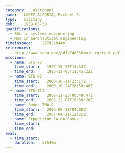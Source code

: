 ```yaml
---
category:	astronaut
name:	LOPEZ-ALEGRIA, Michael E.
type:	military
dob:	1958-05-30
qualifications:
  - BSc in systems engineering
  - MSc in aeronautical engineering
timeinspace:	257d22h44m
references:
  - http://www.nasa.gov/pdf/740566main_current.pdf
missions:
  - name: STS-73
    time_start:   1995-10-20T13:53Z
    time_end:     1995-11-05T11:45:22Z
  - name: STS-92
    time_start:   2000-10-11T23:17Z
    time_end:     2000-10-24T20:59:48Z
  - name: STS-113
    time_start:   2002-11-23T00:49:47Z
    time_end:     2002-12-07T19:38:26Z
  - name: Soyuz TMA-9
    time_start:   2006-09-18T04:08Z
    time_end:     2007-04-21T12:32Z
  - name: Expedition 14 on Soyuz
    time_start:   
    time_end:     
evas:
  - time_start: 
    duration:   67h40m
---
```

